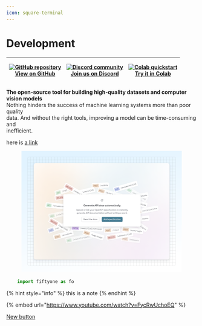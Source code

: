 ```yaml
---
icon: square-terminal
---
```


# Development

| <p><a href="https://github.com/voxel51/fiftyone"><img src="_static/images/icons/github-logo-256px.png" alt="GitHub repository"><br>View on GitHub</a></p> | <p><a href="https://community.voxel51.com/"><img src="_static/images/icons/discord-logo-256px.png" alt="Discord community"><br>Join us on Discord</a></p> | <p><a href="https://colab.research.google.com/github/voxel51/fiftyone-examples/blob/master/examples/quickstart.ipynb"><img src="_static/images/icons/colab-logo-256px.png" alt="Colab quickstart"><br>Try it in Colab</a></p> |
| --------------------------------------------------------------------------------------------------------------------------------------------------------- | --------------------------------------------------------------------------------------------------------------------------------------------------------- | ----------------------------------------------------------------------------------------------------------------------------------------------------------------------------------------------------------------------------- |

**The open-source tool for building high-quality datasets and computer vision models**\
Nothing hinders the success of machine learning systems more than poor quality\
data. And without the right tools, improving a model can be time-consuming and\
inefficient.

here is [a link](../changelogs/api.md)

<figure><img src="../../.gitbook/assets/02_04_25_add_api_spec.svg" alt=""><figcaption></figcaption></figure>

```python
    import fiftyone as fo
```

{% hint style="info" %}
this is a note
{% endhint %}

{% embed url="https://www.youtube.com/watch?v=FycRwUchoEQ" %}

<a href="../changelogs/api.md" class="button primary">New button</a>
